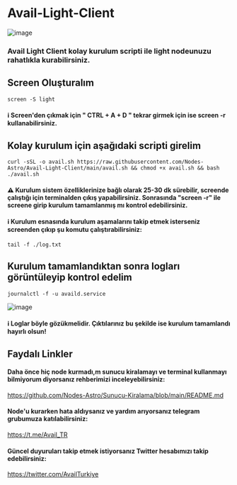 # Avail-Light-Client

![image](https://github.com/Nodes-Astro/Avail-Light-Client/assets/105454859/3b486833-e898-4e68-8570-06c84f0de701)

### Avail Light Client kolay kurulum scripti ile light nodeunuzu rahatlıkla kurabilirsiniz.

## Screen Oluşturalım

```
screen -S light
```
#### ℹ️ Screen'den çıkmak için " CTRL + A + D " tekrar girmek için ise screen -r kullanabilirsiniz.

## Kolay kurulum için aşağıdaki scripti girelim

```
curl -sSL -o avail.sh https://raw.githubusercontent.com/Nodes-Astro/Avail-Light-Client/main/avail.sh && chmod +x avail.sh && bash ./avail.sh
```

#### ⚠️ Kurulum sistem özelliklerinize bağlı olarak 25-30 dk sürebilir, screende çalıştığı için terminalden çıkış yapabilirsiniz. Sonrasında "screen -r" ile screene girip  kurulum tamamlanmış mı kontrol edebilirsiniz.

#### ℹ️ Kurulum esnasında kurulum aşamalarını takip etmek isterseniz screenden çıkıp şu komutu çalıştırabilirsiniz:

```
tail -f ./log.txt
```

## Kurulum tamamlandıktan sonra logları görüntüleyip kontrol edelim

```
journalctl -f -u availd.service
```

![image](https://github.com/Nodes-Astro/Avail-Light-Client/assets/105454859/a3bddf2c-fb60-48a4-ad57-e162f87a10fd)


#### ℹ️ Loglar böyle gözükmelidir. Çıktılarınız bu şekilde ise kurulum tamamlandı hayırlı olsun!


## Faydalı Linkler

#### Daha önce hiç node kurmadı,m sunucu kiralamayı ve terminal kullanmayı bilmiyorum diyorsanız rehberimizi inceleyebilirsiniz:

https://github.com/Nodes-Astro/Sunucu-Kiralama/blob/main/README.md

#### Node'u kurarken hata aldıysanız ve yardım arıyorsanız telegram grubumuza katılabilirsiniz:

https://t.me/Avail_TR

#### Güncel duyuruları takip etmek istiyorsanız Twitter hesabımızı takip edebilirsiniz:

https://twitter.com/AvailTurkiye

